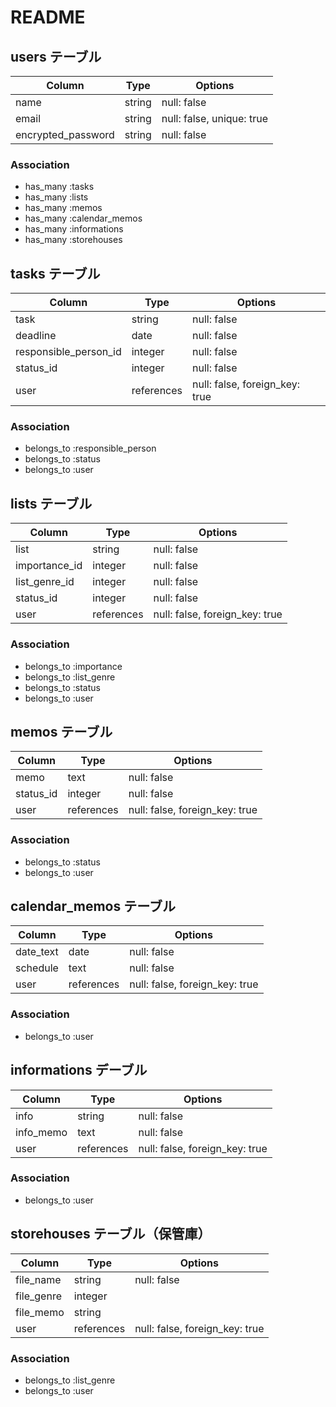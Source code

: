 # README

## users テーブル

| Column             | Type    | Options                   |
| ------------------ | ------- | ------------------------- |
| name               | string  | null: false               |
| email              | string  | null: false, unique: true |
| encrypted_password | string  | null: false               |

### Association

- has_many   :tasks
- has_many   :lists
- has_many   :memos
- has_many   :calendar_memos
- has_many   :informations
- has_many   :storehouses


## tasks テーブル

| Column                | Type       | Options                        |
| --------------------- | ---------- | ------------------------------ |
| task                  | string     | null: false                    |
| deadline              | date       | null: false                    |
| responsible_person_id | integer    | null: false                    |
| status_id             | integer    | null: false                    |
| user                  | references | null: false, foreign_key: true |

### Association

- belongs_to  :responsible_person
- belongs_to  :status
- belongs_to  :user


## lists テーブル

| Column             | Type       | Options                        |
| ------------------ | ---------- | ------------------------------ |
| list               | string     | null: false                    |
| importance_id      | integer    | null: false                    |
| list_genre_id      | integer    | null: false                    |
| status_id          | integer    | null: false                    |
| user               | references | null: false, foreign_key: true |

### Association

- belongs_to  :importance
- belongs_to  :list_genre
- belongs_to  :status
- belongs_to  :user


## memos テーブル

| Column             | Type       | Options                        |
| ------------------ | ---------- | ------------------------------ |
| memo               | text       | null: false                    |
| status_id          | integer    | null: false                    |
| user               | references | null: false, foreign_key: true |

### Association

- belongs_to  :status
- belongs_to  :user


## calendar_memos テーブル

| Column             | Type       | Options                        |
| ------------------ | ---------- | ------------------------------ |
| date_text          | date       | null: false                    |
| schedule           | text       | null: false                    |
| user               | references | null: false, foreign_key: true |

### Association

- belongs_to  :user


## informations デーブル

| Column             | Type       | Options                        |
| ------------------ | ---------- | ------------------------------ |
| info               | string     | null: false                    |
| info_memo          | text       | null: false                    |
| user               | references | null: false, foreign_key: true |

### Association

- belongs_to  :user


## storehouses テーブル（保管庫）

| Column             | Type       | Options                        |
| ------------------ | ---------- | ------------------------------ |
| file_name          | string     | null: false                    |
| file_genre         | integer    |                                |
| file_memo          | string     |                                |
| user               | references | null: false, foreign_key: true |

### Association

- belongs_to  :list_genre
- belongs_to  :user